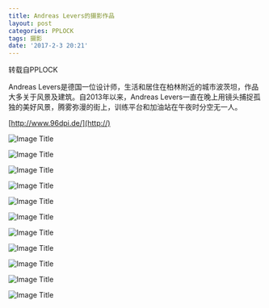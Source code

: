 ```yaml
---
title: Andreas Levers的摄影作品
layout: post
categories: PPLOCK
tags: 摄影
date: '2017-2-3 20:21'
---
```

转载自PPLOCK

Andreas Levers是德国一位设计师，生活和居住在柏林附近的城市波茨坦，作品大多关于风景及建筑。自2013年以来，Andreas Levers一直在晚上用镜头捕捉孤独的美好风景，腾雾弥漫的街上，训练平台和加油站在午夜时分空无一人。

[http://www.96dpi.de/](http://)

![Image Title](https://www.tuchuang001.com/images/2017/02/03/Andreas-Levers.jpg)

![Image Title](https://www.tuchuang001.com/images/2017/02/03/Andreas-Levers-1.jpg)

![Image Title](https://www.tuchuang001.com/images/2017/02/03/Andreas-Levers-2.jpg)

![Image Title](https://www.tuchuang001.com/images/2017/02/03/Andreas-Levers-3.jpg)

![Image Title](https://www.tuchuang001.com/images/2017/02/03/Andreas-Levers-4.jpg)

![Image Title](https://www.tuchuang001.com/images/2017/02/03/Andreas-Levers-5.jpg)

![Image Title](https://www.tuchuang001.com/images/2017/02/03/Andreas-Levers-6.jpg)

![Image Title](https://www.tuchuang001.com/images/2017/02/03/Andreas-Levers-7.jpg)

![Image Title](https://www.tuchuang001.com/images/2017/02/03/Andreas-Levers-8.jpg)

![Image Title](https://www.tuchuang001.com/images/2017/02/03/Andreas-Levers-9.jpg)

![Image Title](https://www.tuchuang001.com/images/2017/02/03/Andreas-Levers-10.jpg)
